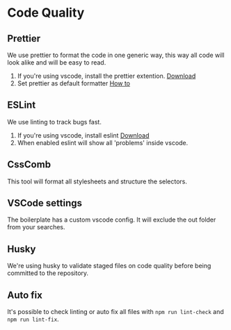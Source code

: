 # Code Quality

## Prettier

We use prettier to format the code in one generic way, this way all code will look alike and will be easy to read.

1. If you're using vscode, install the prettier extention. [Download](https://marketplace.visualstudio.com/items?itemName=esbenp.prettier-vscode)
2. Set prettier as default formatter [How to](https://github.com/microsoft/vscode/issues/108447#issuecomment-707236252)

## ESLint

We use linting to track bugs fast.

1. If you're using vscode, install eslint [Download](https://marketplace.visualstudio.com/items?itemName=dbaeumer.vscode-eslint)
2. When enabled eslint will show all 'problems' inside vscode.

## CssComb

This tool will format all stylesheets and structure the selectors.

## VSCode settings

The boilerplate has a custom vscode config. It will exclude the out folder from your searches.

## Husky

We're using husky to validate staged files on code quality before being committed to the repository.

## Auto fix

It's possible to check linting or auto fix all files with `npm run lint-check` and `npm run lint-fix`.
